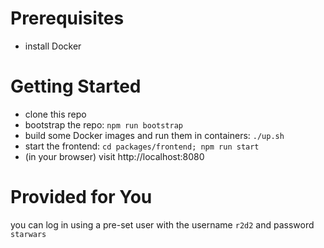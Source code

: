 # Prerequisites

- install Docker

# Getting Started

- clone this repo
- bootstrap the repo: `npm run bootstrap`
- build some Docker images and run them in containers: `./up.sh`
- start the frontend: `cd packages/frontend; npm run start`
- (in your browser) visit http://localhost:8080

# Provided for You

you can log in using a pre-set user with the username `r2d2` and password `starwars`
